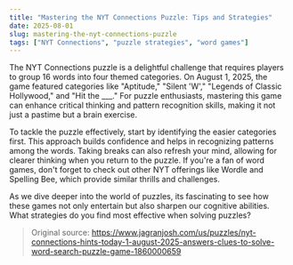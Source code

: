 ```yaml
---
title: "Mastering the NYT Connections Puzzle: Tips and Strategies"
date: 2025-08-01
slug: mastering-the-nyt-connections-puzzle
tags: ["NYT Connections", "puzzle strategies", "word games"]
---
```


The NYT Connections puzzle is a delightful challenge that requires players to group 16 words into four themed categories. On August 1, 2025, the game featured categories like "Aptitude," "Silent 'W'," "Legends of Classic Hollywood," and "Hit the ___." For puzzle enthusiasts, mastering this game can enhance critical thinking and pattern recognition skills, making it not just a pastime but a brain exercise.

To tackle the puzzle effectively, start by identifying the easier categories first. This approach builds confidence and helps in recognizing patterns among the words. Taking breaks can also refresh your mind, allowing for clearer thinking when you return to the puzzle. If you're a fan of word games, don't forget to check out other NYT offerings like Wordle and Spelling Bee, which provide similar thrills and challenges.

As we dive deeper into the world of puzzles, its fascinating to see how these games not only entertain but also sharpen our cognitive abilities. What strategies do you find most effective when solving puzzles?
> Original source: https://www.jagranjosh.com/us/puzzles/nyt-connections-hints-today-1-august-2025-answers-clues-to-solve-word-search-puzzle-game-1860000659
